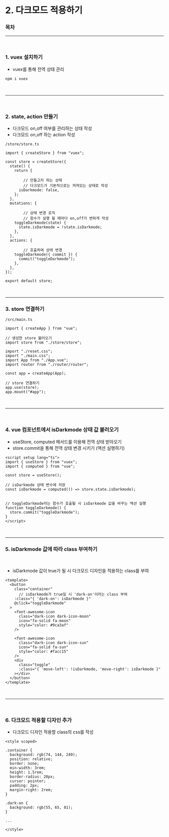 # 2. 다크모드 적용하기
### 목차

----------------------------------
<br />

### 1. vuex 설치하기
- vuex를 통해 전역 상태 관리

```
npm i vuex
```

<br />

-------------------------------------

<br />

### 2. state, action 만들기

- 다크모드 on,off 여부를 관리하는 상태 작성
- 다크모드 on,off 하는 action 작성
```
/store/store.ts

import { createStore } from "vuex";

const store = createStore({
  state() {
    return {

        // 만들고자 하는 상태
        // 다크모드가 기본적으로는 꺼져있는 상태로 작성
      isDarkmode: false,
    };
  },
  mutations: {

        // 상태 변경 로직
        // 함수가 실행 될 때마다 on,off가 변하게 작성
    toggleDarkmode(state) {
      state.isDarkmode = !state.isDarkmode;
    },
  },
  actions: {

        // 호출하여 상태 변경
    toggleDarkmode({ commit }) {
      commit("toggleDarkmode");
    },
  },
});

export default store;
```

<br />

---------------------------------

### 3. store 연결하기

```
/src/main.ts

import { createApp } from "vue";

// 생성한 store 불러오기
import store from "./store/store";

import "./reset.css";
import "./main.css";
import App from "./App.vue";
import router from "./router/router";

const app = createApp(App);

// store 연결하기
app.use(store);
app.mount("#app");
```

<br />

---------------------------------

<br />

### 4. vue 컴포넌트에서 isDarkmode 상태 값 불러오기

- useStore, computed 메서드를 이용해 전역 상태 받아오기
- store.commit을 통해 전역 상태 변경 시키기 (액션 실행하기)

```
<script setup lang="ts">
import { useStore } from "vuex";
import { computed } from "vue";

const store = useStore();

// isDarkmode 상태 변수에 저장
const isDarkmode = computed(() => store.state.isDarkmode);


// toggleDarkmode라는 함수가 호출될 시 isDarkmode 값을 바꾸는 액션 실행
function toggleDarkmode() {
  store.commit("toggleDarkmode");
}
</script>
```

<br />

---------------------------------------

### 5. isDarkmode 값에 따라 class 부여하기

<br />

- isDarkmode 값이 true가 될 시 다크모드 디자인을 적용하는 class를 부여

```
<template>
  <button
    class="container"
      // isDarkmode가 true일 시 'dark-on'이라는 class 부여
    :class="{ 'dark-on': isDarkmode }"
    @click="toggleDarkmode"
  >
    <font-awesome-icon
      class="dark-icon dark-icon-moon"
      icon="fa-solid fa-moon"
      style="color: #9ca3af"
    />

    <font-awesome-icon
      class="dark-icon dark-icon-sun"
      icon="fa-solid fa-sun"
      style="color: #facc15"
    />
    <div
      class="toggle"
      :class="{ 'move-left': !isDarkmode, 'move-right': isDarkmode }"
    ></div>
  </button>
</template>
```

<br />

--------------------------------------------

<br />

### 6. 다크모드 적용할 디자인 추가

- 다크모드 디자인 적용할 class의 css를 작성

```
<style scoped>

.container {
  background: rgb(74, 144, 249);
  position: relative;
  border: none;
  min-width: 3rem;
  height: 1.5rem;
  border-radius: 20px;
  cursor: pointer;
  padding: 2px;
  margin-right: 2rem;
}

.dark-on {
  background: rgb(55, 65, 81);
}

...

</style>

```
